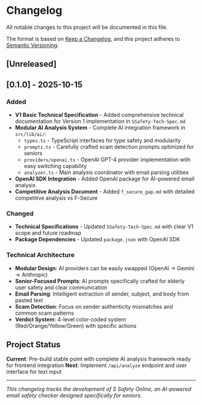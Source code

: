# Changelog

All notable changes to this project will be documented in this file.

The format is based on [Keep a Changelog](https://keepachangelog.com/en/1.0.0/),
and this project adheres to [Semantic Versioning](https://semver.org/spec/v2.0.0.html).

## [Unreleased]

## [0.1.0] - 2025-10-15
### Added
- **V1 Basic Technical Specification** - Added comprehensive technical documentation for Version 1 implementation in `SSafety-Tech-Spec.md`
- **Modular AI Analysis System** - Complete AI integration framework in `src/lib/ai/`:
  - `types.ts` - TypeScript interfaces for type safety and modularity
  - `prompts.ts` - Carefully crafted scam detection prompts optimized for seniors
  - `providers/openai.ts` - OpenAI GPT-4 provider implementation with easy switching capability
  - `analyzer.ts` - Main analysis coordinator with email parsing utilities
- **OpenAI SDK Integration** - Added OpenAI package for AI-powered email analysis
- **Competitive Analysis Document** - Added `f_secure_gap.md` with detailed competitive analysis vs F-Secure

### Changed
- **Technical Specifications** - Updated `SSafety-Tech-Spec.md` with clear V1 scope and future roadmap
- **Package Dependencies** - Updated `package.json` with OpenAI SDK

### Technical Architecture
- **Modular Design**: AI providers can be easily swapped (OpenAI → Gemini → Anthropic)
- **Senior-Focused Prompts**: AI prompts specifically crafted for elderly user safety and clear communication
- **Email Parsing**: Intelligent extraction of sender, subject, and body from pasted text
- **Scam Detection**: Focus on sender authenticity mismatches and common scam patterns
- **Verdict System**: 4-level color-coded system (Red/Orange/Yellow/Green) with specific actions

## Project Status
**Current**: Pre-build stable point with complete AI analysis framework ready for frontend integration
**Next**: Implement `/api/analyze` endpoint and user interface for text input

---

*This changelog tracks the development of S Safety Online, an AI-powered email safety checker designed specifically for seniors.*
